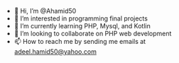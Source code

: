- 👋 Hi, I’m @Ahamid50
- 👀 I’m interested in programming final projects
- 🌱 I’m currently learning PHP, Mysql, and Kotlin
- 💞️ I’m looking to collaborate on PHP web development
- 📫 How to reach me by sending me emails at adeel.hamid50@yahoo.com

<!---
Ahamid50/Ahamid50 is a ✨ special ✨ repository because its `README.md` (this file) appears on your GitHub profile.
You can click the Preview link to take a look at your changes.
--->
